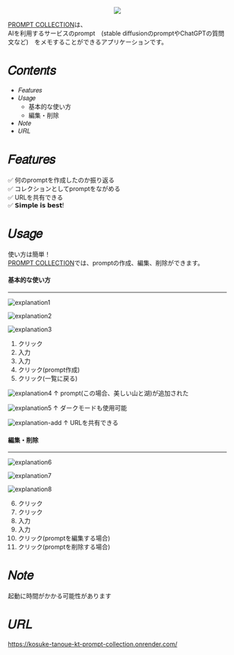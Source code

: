 <p align="center">
  <img src="https://user-images.githubusercontent.com/98013847/205787484-89426fe4-8564-481d-acf6-b49cfb258e6d.png" />
</p>

[PROMPT COLLECTION](https://kosuke-tanoue-kt-prompt-collection.onrender.com/)は、<br>AIを利用するサービスのprompt　(stable diffusionのpromptやChatGPTの質問文など)　をメモすることができるアプリケーションです。

# 𝐶𝑜𝑛𝑡𝑒𝑛𝑡𝑠
- 𝐹𝑒𝑎𝑡𝑢𝑟𝑒𝑠
- 𝑈𝑠𝑎𝑔𝑒
  - 基本的な使い方
  - 編集・削除
- 𝑁𝑜𝑡𝑒 
- 𝑈𝑅𝐿

# 𝐹𝑒𝑎𝑡𝑢𝑟𝑒𝑠

✅ 何のpromptを作成したのか振り返る<br>
✅ コレクションとしてpromptをながめる<br>
✅ URLを共有できる<br>
✅ 𝗦𝗶𝗺𝗽𝗹𝗲 𝗶𝘀 𝗯𝗲𝘀𝘁!  

# 𝑈𝑠𝑎𝑔𝑒

使い方は簡単！<br>
[PROMPT COLLECTION](https://kosuke-tanoue-kt-prompt-collection.onrender.com/)では、promptの作成、編集、削除ができます。

#### 基本的な使い方
***
![explanation1](https://user-images.githubusercontent.com/98013847/207779322-e1ce2662-bff4-4ce8-a67d-2d2a17da939d.png)

![explanation2](https://user-images.githubusercontent.com/98013847/207779812-a1785e5f-1b4c-4e92-a93b-57d35cf21189.png)

![explanation3](https://user-images.githubusercontent.com/98013847/208234792-c76e0a21-f3da-40fd-9e3f-8738b6945927.png)

1. クリック<br>
2. 入力<br>
3. 入力<br>
4. クリック(prompt作成)<br> 
5. クリック(一覧に戻る)

![explanation4](https://user-images.githubusercontent.com/98013847/207779952-3998fbe2-93ce-49da-97a1-263b0f884852.png)
↑ prompt(この場合、美しい山と湖)が追加された

![explanation5](https://user-images.githubusercontent.com/98013847/207772032-faca4f32-a9e6-49fe-a1e0-6f60ee81de04.png)
↑ ダークモードも使用可能

![explanation-add](https://user-images.githubusercontent.com/98013847/208234801-ac61646a-f9b4-4a4e-bfeb-747aab70974c.png)
↑ URLを共有できる

#### 編集・削除
***
![explanation6](https://user-images.githubusercontent.com/98013847/207780096-31d873ef-cf07-424e-9549-67effa41341e.png)

![explanation7](https://user-images.githubusercontent.com/98013847/208234797-1c40424d-da55-4e5e-b157-8ae2f2a2adaa.png)

![explanation8](https://user-images.githubusercontent.com/98013847/207780213-f0855606-823f-4545-9648-a0f45f22699d.png)

6. クリック<br> 
7. クリック<br> 
8. 入力<br> 
9. 入力<br>
10. クリック(promptを編集する場合)<br> 
11. クリック(promptを削除する場合)

# 𝑁𝑜𝑡𝑒
起動に時間がかかる可能性があります

# 𝑈𝑅𝐿
https://kosuke-tanoue-kt-prompt-collection.onrender.com/

